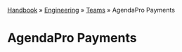 [Handbook](/readme.md) » [Engineering](/engineering/readme.md) » [Teams](/engineering/teams/readme.md) » AgendaPro Payments

# AgendaPro Payments